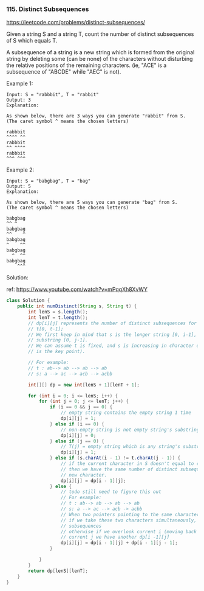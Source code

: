 ### 115. Distinct Subsequences
https://leetcode.com/problems/distinct-subsequences/

Given a string S and a string T, count the number of distinct subsequences of S which equals T.

A subsequence of a string is a new string which is formed from the original string by deleting some (can be none) of the characters without disturbing the relative positions of the remaining characters. (ie, "ACE" is a subsequence of "ABCDE" while "AEC" is not).

Example 1:
```
Input: S = "rabbbit", T = "rabbit"
Output: 3
Explanation:

As shown below, there are 3 ways you can generate "rabbit" from S.
(The caret symbol ^ means the chosen letters)

rabbbit
^^^^ ^^
rabbbit
^^ ^^^^
rabbbit
^^^ ^^^
```
Example 2:
```
Input: S = "babgbag", T = "bag"
Output: 5
Explanation:

As shown below, there are 5 ways you can generate "bag" from S.
(The caret symbol ^ means the chosen letters)

babgbag
^^ ^
babgbag
^^    ^
babgbag
^    ^^
babgbag
  ^  ^^
babgbag
    ^^^
```

Solution:

ref: https://www.youtube.com/watch?v=mPqqXh8XvWY

```java
class Solution {
    public int numDistinct(String s, String t) {
        int lenS = s.length();
        int lenT = t.length();
        // dp[i][j] represents the number of distinct subsequences for s[0, i-1] and
        // t[0, t-1];
        // We first keep in mind that s is the longer string [0, i-1], t is the shorter
        // substring [0, j-1].
        // We can assume t is fixed, and s is increasing in character one by one (this
        // is the key point).

        // For example:
        // t : ab--> ab --> ab --> ab
        // s: a --> ac --> acb --> acbb

        int[][] dp = new int[lenS + 1][lenT + 1];

        for (int i = 0; i <= lenS; i++) {
            for (int j = 0; j <= lenT; j++) {
                if (i == 0 && j == 0) {
                    // empty string contains the empty string 1 time
                    dp[i][j] = 1;
                } else if (i == 0) {
                    // non-empty string is not empty string's substring
                    dp[i][j] = 0;
                } else if (j == 0) {
                    // T(j) = empty string which is any string's substring
                    dp[i][j] = 1;
                } else if (s.charAt(i - 1) != t.charAt(j - 1)) {
                    // if the current character in S doesn't equal to current character T,
                    // then we have the same number of distinct subsequences as we had without the
                    // new character.
                    dp[i][j] = dp[i - 1][j];
                } else {
                    // todo still need to figure this out
                    // For example:
                    // t : ab--> ab --> ab --> ab
                    // s: a --> ac --> acb -> acbb
                    // When two pointers pointing to the same character
                    // if we take these two characters simultaneously, we should have dp[i-1][j-1]
                    // subsequences
                    // otherwise if we overlook current i (moving back for one step) and keeping the
                    // current j we have another dp[i -1][j]
                    dp[i][j] = dp[i - 1][j] + dp[i - 1][j - 1];
                }

            }
        }
        return dp[lenS][lenT];
    }
}
```